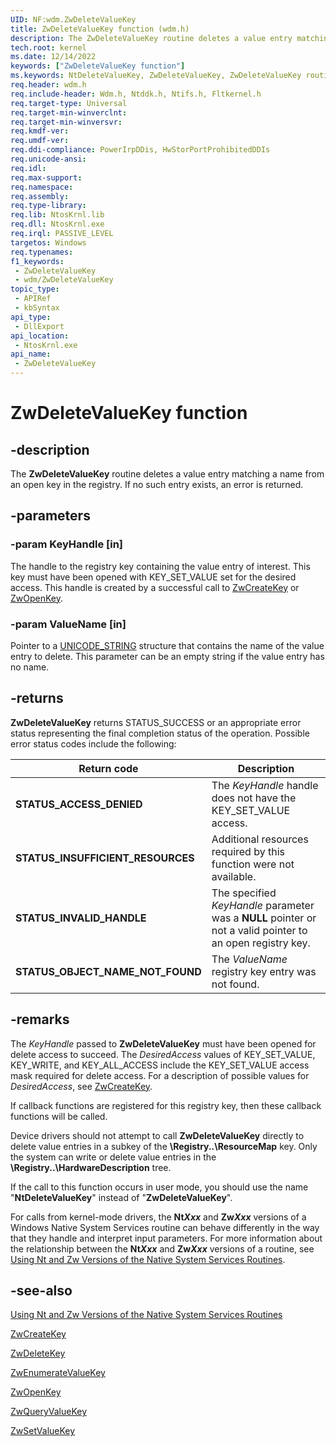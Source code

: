```yaml
---
UID: NF:wdm.ZwDeleteValueKey
title: ZwDeleteValueKey function (wdm.h)
description: The ZwDeleteValueKey routine deletes a value entry matching a name from an open key in the registry. If no such entry exists, an error is returned.
tech.root: kernel
ms.date: 12/14/2022
keywords: ["ZwDeleteValueKey function"]
ms.keywords: NtDeleteValueKey, ZwDeleteValueKey, ZwDeleteValueKey routine [Kernel-Mode Driver Architecture], k111_81ff5c8c-442c-4ddd-9166-5445b964893a.xml, kernel.zwdeletevaluekey, wdm/NtDeleteValueKey, wdm/ZwDeleteValueKey
req.header: wdm.h
req.include-header: Wdm.h, Ntddk.h, Ntifs.h, Fltkernel.h
req.target-type: Universal
req.target-min-winverclnt:
req.target-min-winversvr: 
req.kmdf-ver: 
req.umdf-ver: 
req.ddi-compliance: PowerIrpDDis, HwStorPortProhibitedDDIs
req.unicode-ansi: 
req.idl: 
req.max-support: 
req.namespace: 
req.assembly: 
req.type-library: 
req.lib: NtosKrnl.lib
req.dll: NtosKrnl.exe
req.irql: PASSIVE_LEVEL
targetos: Windows
req.typenames: 
f1_keywords:
 - ZwDeleteValueKey
 - wdm/ZwDeleteValueKey
topic_type:
 - APIRef
 - kbSyntax
api_type:
 - DllExport
api_location:
 - NtosKrnl.exe
api_name:
 - ZwDeleteValueKey
---
```


# ZwDeleteValueKey function

## -description

The **ZwDeleteValueKey** routine deletes a value entry matching a name from an open key in the registry. If no such entry exists, an error is returned.

## -parameters

### -param KeyHandle [in]

The handle to the registry key containing the value entry of interest. This key must have been opened with KEY_SET_VALUE set for the desired access. This handle is created by a successful call to [ZwCreateKey](./nf-wdm-zwcreatekey.md) or [ZwOpenKey](./nf-wdm-zwopenkey.md).

### -param ValueName [in]

Pointer to a [UNICODE_STRING](/windows/win32/api/ntdef/ns-ntdef-_unicode_string) structure that contains the name of the value entry to delete. This parameter can be an empty string if the value entry has no name.

## -returns

**ZwDeleteValueKey** returns STATUS_SUCCESS or an appropriate error status representing the final completion status of the operation. Possible error status codes include the following:

| Return code | Description |
|---|---|
| **STATUS_ACCESS_DENIED** | The *KeyHandle* handle does not have the KEY_SET_VALUE access. |
| **STATUS_INSUFFICIENT_RESOURCES** | Additional resources required by this function were not available. |
| **STATUS_INVALID_HANDLE** | The specified *KeyHandle* parameter was a **NULL** pointer or not a valid pointer to an open registry key. |
| **STATUS_OBJECT_NAME_NOT_FOUND** | The *ValueName* registry key entry was not found. |

## -remarks

The *KeyHandle* passed to **ZwDeleteValueKey** must have been opened for delete access to succeed. The *DesiredAccess* values of KEY_SET_VALUE, KEY_WRITE, and KEY_ALL_ACCESS include the KEY_SET_VALUE access mask required for delete access. For a description of possible values for *DesiredAccess*, see [ZwCreateKey](./nf-wdm-zwcreatekey.md).

If callback functions are registered for this registry key, then these callback functions will be called.

Device drivers should not attempt to call **ZwDeleteValueKey** directly to delete value entries in a subkey of the **\Registry..\ResourceMap** key. Only the system can write or delete value entries in the **\Registry..\HardwareDescription** tree.

If the call to this function occurs in user mode, you should use the name "**NtDeleteValueKey**" instead of "**ZwDeleteValueKey**".

For calls from kernel-mode drivers, the **Nt*Xxx*** and **Zw*Xxx*** versions of a Windows Native System Services routine can behave differently in the way that they handle and interpret input parameters. For more information about the relationship between the **Nt*Xxx*** and **Zw*Xxx*** versions of a routine, see [Using Nt and Zw Versions of the Native System Services Routines](/windows-hardware/drivers/kernel/using-nt-and-zw-versions-of-the-native-system-services-routines).

## -see-also

[Using Nt and Zw Versions of the Native System Services Routines](/windows-hardware/drivers/kernel/using-nt-and-zw-versions-of-the-native-system-services-routines)

[ZwCreateKey](./nf-wdm-zwcreatekey.md)

[ZwDeleteKey](./nf-wdm-zwdeletekey.md)

[ZwEnumerateValueKey](./nf-wdm-zwenumeratevaluekey.md)

[ZwOpenKey](./nf-wdm-zwopenkey.md)

[ZwQueryValueKey](./nf-wdm-zwqueryvaluekey.md)

[ZwSetValueKey](./nf-wdm-zwsetvaluekey.md)